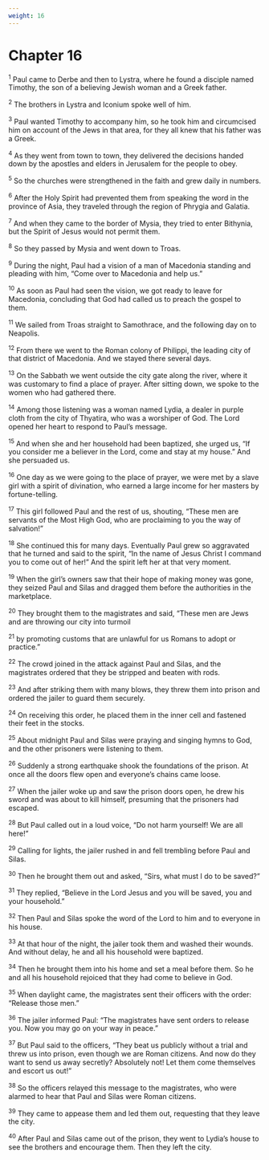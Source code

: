 ```yaml
---
weight: 16
---
```


# Chapter 16

<sup>1</sup> Paul came to Derbe and then to Lystra, where he found a disciple named Timothy, the son of a believing Jewish woman and a Greek father. 

<sup>2</sup> The brothers in Lystra and Iconium spoke well of him. 

<sup>3</sup> Paul wanted Timothy to accompany him, so he took him and circumcised him on account of the Jews in that area, for they all knew that his father was a Greek. 

<sup>4</sup> As they went from town to town, they delivered the decisions handed down by the apostles and elders in Jerusalem for the people to obey. 

<sup>5</sup> So the churches were strengthened in the faith and grew daily in numbers. 

<sup>6</sup> After the Holy Spirit had prevented them from speaking the word in the province of Asia, they traveled through the region of Phrygia and Galatia. 

<sup>7</sup> And when they came to the border of Mysia, they tried to enter Bithynia, but the Spirit of Jesus would not permit them. 

<sup>8</sup> So they passed by Mysia and went down to Troas. 

<sup>9</sup> During the night, Paul had a vision of a man of Macedonia standing and pleading with him, “Come over to Macedonia and help us.” 

<sup>10</sup> As soon as Paul had seen the vision, we got ready to leave for Macedonia, concluding that God had called us to preach the gospel to them. 

<sup>11</sup> We sailed from Troas straight to Samothrace, and the following day on to Neapolis. 

<sup>12</sup> From there we went to the Roman colony of Philippi, the leading city of that district of Macedonia. And we stayed there several days. 

<sup>13</sup> On the Sabbath we went outside the city gate along the river, where it was customary to find a place of prayer. After sitting down, we spoke to the women who had gathered there. 

<sup>14</sup> Among those listening was a woman named Lydia, a dealer in purple cloth from the city of Thyatira, who was a worshiper of God. The Lord opened her heart to respond to Paul’s message. 

<sup>15</sup> And when she and her household had been baptized, she urged us, “If you consider me a believer in the Lord, come and stay at my house.” And she persuaded us. 

<sup>16</sup> One day as we were going to the place of prayer, we were met by a slave girl with a spirit of divination, who earned a large income for her masters by fortune-telling. 

<sup>17</sup> This girl followed Paul and the rest of us, shouting, “These men are servants of the Most High God, who are proclaiming to you the way of salvation!” 

<sup>18</sup> She continued this for many days. Eventually Paul grew so aggravated that he turned and said to the spirit, “In the name of Jesus Christ I command you to come out of her!” And the spirit left her at that very moment. 

<sup>19</sup> When the girl’s owners saw that their hope of making money was gone, they seized Paul and Silas and dragged them before the authorities in the marketplace. 

<sup>20</sup> They brought them to the magistrates and said, “These men are Jews and are throwing our city into turmoil 

<sup>21</sup> by promoting customs that are unlawful for us Romans to adopt or practice.” 

<sup>22</sup> The crowd joined in the attack against Paul and Silas, and the magistrates ordered that they be stripped and beaten with rods. 

<sup>23</sup> And after striking them with many blows, they threw them into prison and ordered the jailer to guard them securely. 

<sup>24</sup> On receiving this order, he placed them in the inner cell and fastened their feet in the stocks. 

<sup>25</sup> About midnight Paul and Silas were praying and singing hymns to God, and the other prisoners were listening to them. 

<sup>26</sup> Suddenly a strong earthquake shook the foundations of the prison. At once all the doors flew open and everyone’s chains came loose. 

<sup>27</sup> When the jailer woke up and saw the prison doors open, he drew his sword and was about to kill himself, presuming that the prisoners had escaped. 

<sup>28</sup> But Paul called out in a loud voice, “Do not harm yourself! We are all here!” 

<sup>29</sup> Calling for lights, the jailer rushed in and fell trembling before Paul and Silas. 

<sup>30</sup> Then he brought them out and asked, “Sirs, what must I do to be saved?” 

<sup>31</sup> They replied, “Believe in the Lord Jesus and you will be saved, you and your household.” 

<sup>32</sup> Then Paul and Silas spoke the word of the Lord to him and to everyone in his house. 

<sup>33</sup> At that hour of the night, the jailer took them and washed their wounds. And without delay, he and all his household were baptized. 

<sup>34</sup> Then he brought them into his home and set a meal before them. So he and all his household rejoiced that they had come to believe in God. 

<sup>35</sup> When daylight came, the magistrates sent their officers with the order: “Release those men.” 

<sup>36</sup> The jailer informed Paul: “The magistrates have sent orders to release you. Now you may go on your way in peace.” 

<sup>37</sup> But Paul said to the officers, “They beat us publicly without a trial and threw us into prison, even though we are Roman citizens. And now do they want to send us away secretly? Absolutely not! Let them come themselves and escort us out!” 

<sup>38</sup> So the officers relayed this message to the magistrates, who were alarmed to hear that Paul and Silas were Roman citizens. 

<sup>39</sup> They came to appease them and led them out, requesting that they leave the city. 

<sup>40</sup> After Paul and Silas came out of the prison, they went to Lydia’s house to see the brothers and encourage them. Then they left the city. 


